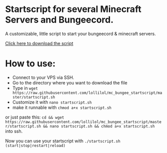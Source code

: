 # Startscript for several Minecraft Servers and Bungeecord.
A customizable, little script to start your bungeecord &amp; minecraft servers.

[Click here to download the script](https://raw.githubusercontent.com/lollilol/mc_bungee_startscript/master/startscript.sh)

# How to use:

+ Connect to your VPS via SSH.
+ Go to the directory where you want to download the file
+ Type in `wget https://raw.githubusercontent.com/lollilol/mc_bungee_startscript/master/startscript.sh`
+ Customize it with `nano startscript.sh`
+ make it runnable with `chmod a+x startscript.sh`

or just paste this: `cd && wget https://raw.githubusercontent.com/lollilol/mc_bungee_startscript/master/startscript.sh && nano startscript.sh && chmod a+x startscript.sh` into ssh.

Now you can use your startscript with `./startscript.sh (start|stop|restart|reload)`

